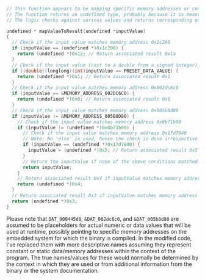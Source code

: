 ```c
// This function appears to be mapping specific memory addresses or constants to return values.
// The function returns an undefined type, probably because it is meant to be cast to the correct type elsewhere.
// The logic checks against various values and returns corresponding outcomes.

undefined * mapValueToResult(undefined *inputValue)
{
  // Check if the input value matches memory address 0x1c200
  if (inputValue == (undefined *)0x1c200) {
    return (undefined *)0x1a; // Return associated result 0x1a
  }
  // Check if the input value (cast to a double from a signed integer) matches a pre-set data value
  if ((double)(longlong)(int)inputValue == PRESET_DATA_VALUE) {
    return (undefined *)0x1; // Return associated result 0x1
  }
  // Check if the input value matches memory address 0x002dc6c0
  if (inputValue == &MEMORY_ADDRESS_002DC6C0) {
    return (undefined *)0x0; // Return associated result 0x0
  }
  // Check if the input value matches memory address 0x005b8d80
  if (inputValue != &MEMORY_ADDRESS_005B8D80) {
    // Check if the input value matches memory address 0x0b71b00
    if (inputValue != (undefined *)0x0b71b00) {
      // Check if the input value matches memory address 0x17d7840
      // Note: No 'else' is used, hence the check is done irrespective of the previous condition
      if (inputValue == (undefined *)0x17d7840) {
        inputValue = (undefined *)0x5; // Return associated result 0x5
      }
      // Return the inputValue if none of the above conditions matched
      return inputValue;
    }
    // Return associated result 0x4 if inputValue matches memory address 0x0b71b00
    return (undefined *)0x4;
  }
  // Return associated result 0x3 if inputValue matches memory address 0x005b8d80
  return (undefined *)0x3;
}
```

Please note that `DAT_000445d8`, `&DAT_002dc6c0`, and `&DAT_005b8d80` are assumed to be placeholders for actual numeric or data values that will be used at runtime, possibly pointing to specific memory addresses on the embedded system for which the binary is compiled. In the modified code, I've replaced them with more descriptive names assuming they represent constant or static data/memory addresses within the context of the program. The true names/values for these would normally be determined by the context in which they are used or from additional information from the binary or the system documentation.